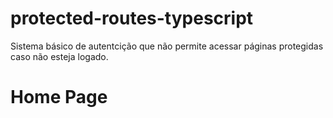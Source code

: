 # protected-routes-typescript
<p>Sistema básico de autentcição que não permite acessar páginas protegidas caso não esteja logado.</p>

<h1>Home Page</h1>
<img scr='https://github.com/GabrielTrigueiro/protected-routes-typescript/blob/master/public/home.png'/>
